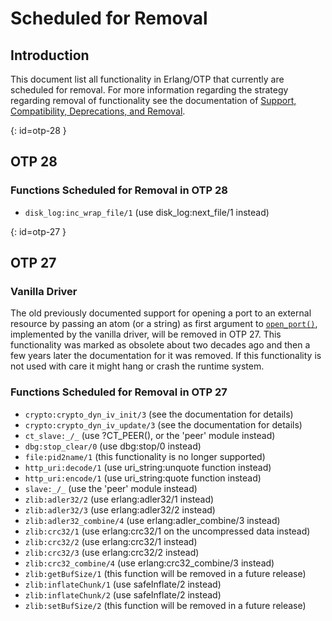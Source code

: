 # Scheduled for Removal

## Introduction

This document list all functionality in Erlang/OTP that currently are scheduled for removal. For more information regarding the strategy regarding removal of functionality see the documentation of [Support, Compatibility, Deprecations, and Removal](`p:system:misc.md#removal`).

[](){: id=otp-28 }
## OTP 28

### Functions Scheduled for Removal in OTP 28

* `disk_log:inc_wrap_file/1` (use disk_log:next_file/1 instead)

[](){: id=otp-27 }
## OTP 27

### Vanilla Driver

The old previously documented support for opening a port to an external resource by passing an atom (or a string) as first argument to [`open_port()`](`erlang:open_port/2`), implemented by the vanilla driver, will be removed in OTP 27. This functionality was marked as obsolete about two decades ago and then a few years later the documentation for it was removed. If this functionality is not used with care it might hang or crash the runtime system.

### Functions Scheduled for Removal in OTP 27

* `crypto:crypto_dyn_iv_init/3` (see the documentation for details)
* `crypto:crypto_dyn_iv_update/3` (see the documentation for details)
* `ct_slave:_/_` (use ?CT_PEER(), or the 'peer' module instead)
* `dbg:stop_clear/0` (use dbg:stop/0 instead)
* `file:pid2name/1` (this functionality is no longer supported)
* `http_uri:decode/1` (use uri_string:unquote function instead)
* `http_uri:encode/1` (use uri_string:quote function instead)
* `slave:_/_` (use the 'peer' module instead)
* `zlib:adler32/2` (use erlang:adler32/1 instead)
* `zlib:adler32/3` (use erlang:adler32/2 instead)
* `zlib:adler32_combine/4` (use erlang:adler_combine/3 instead)
* `zlib:crc32/1` (use erlang:crc32/1 on the uncompressed data instead)
* `zlib:crc32/2` (use erlang:crc32/1 instead)
* `zlib:crc32/3` (use erlang:crc32/2 instead)
* `zlib:crc32_combine/4` (use erlang:crc32_combine/3 instead)
* `zlib:getBufSize/1` (this function will be removed in a future release)
* `zlib:inflateChunk/1` (use safeInflate/2 instead)
* `zlib:inflateChunk/2` (use safeInflate/2 instead)
* `zlib:setBufSize/2` (this function will be removed in a future release)
